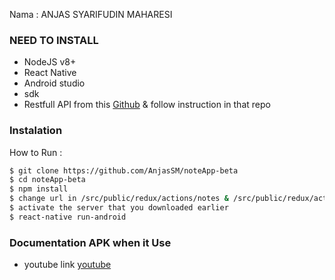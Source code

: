 Nama : ANJAS SYARIFUDIN MAHARESI

### NEED TO INSTALL

- NodeJS v8+
- React Native
- Android studio
- sdk
- Restfull API from this [Github](https://github.com/AnjasSM/NoteApp-API) & follow instruction in that repo 

### Instalation

How to Run :

```sh
$ git clone https://github.com/AnjasSM/noteApp-beta
$ cd noteApp-beta
$ npm install
$ change url in /src/public/redux/actions/notes & /src/public/redux/actions/categories according to your ip address
$ activate the server that you downloaded earlier
$ react-native run-android
```

### Documentation APK when it Use

- youtube link [youtube](https://youtu.be/G-lVh5U-0v4)
